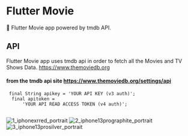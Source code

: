 # Flutter Movie

🎥 Flutter Movie app powered by tmdb API.


## API
Flutter Movie app uses tmdb api in order to fetch all the Movies and TV Shows Data.
https://www.themoviedb.org
#### from the tmdb api site https://www.themoviedb.org/settings/api

```flutter
 final String apikey = 'YOUR API KEY (v3 auth)';
  final apitoken =
      'YOUR API READ ACCESS TOKEN (v4 auth)';


```





![1_iphonexrred_portrait](https://user-images.githubusercontent.com/53074799/162560225-f3bd132a-b772-45c2-a49d-390e3674349c.png)
![2_iphone13prographite_portrait](https://user-images.githubusercontent.com/53074799/162560226-e9b4ec32-30be-4f47-b7ad-b72437792b92.png)
![3_iphone13prosilver_portrait](https://user-images.githubusercontent.com/53074799/162560221-de5b5f9a-cf53-4bcc-8352-6f98127c0a8e.png)


